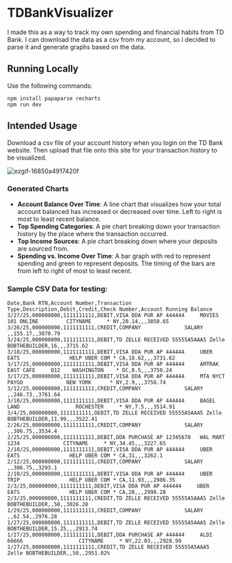 # TDBankVisualizer

I made this as a way to track my own spending and financial habits from TD Bank. I can download the data as a csv from my account, so I decided to parse it and generate graphs based on the data.

## Running Locally
Use the following commands:
```
npm install papaparse recharts
npm run dev
```

## Intended Usage
Download a csv file of your account history when you login on the TD Bank website. Then upload that file onto this site for your transaction history to be visualized.

![ezgif-16850a4917420f](https://github.com/user-attachments/assets/9cf4d519-6e06-4a79-8362-180078f49405)

### Generated Charts
- **Account Balance Over Time**: A line chart that visualizes how your total account balanced has increased or decreased over time. Left to right is most to least recent balance.
- **Top Spending Categories**: A pie chart breaking down your transaction history by the place where the transaction occurred. 
- **Top Income Sources**: A pie chart breaking down where your deposits are sourced from.
- **Spending vs. Income Over Time**: A bar graph with red to represent spending and green to represent deposits. The timing of the bars are from left to right of most to least recent.

### Sample CSV Data for testing:

```
Date,Bank RTN,Account Number,Transaction Type,Description,Debit,Credit,Check Number,Account Running Balance
3/27/25,000000000,1111111111,DEBIT,VISA DDA PUR AP 444444     MOVIES 101 ONLINE         CITYNAME     * NY,20.14,,,3850.65
3/26/25,000000000,1111111111,CREDIT,COMPANY              SALARY ,,155.17,,3870.79
3/24/25,000000000,1111111111,DEBIT,TD ZELLE RECEIVED 55555A5AAA5 Zelle BOBTHEBUILDER,16,,,3715.62
3/18/25,000000000,1111111111,DEBIT,VISA DDA PUR AP 444444     UBER    EATS                HELP UBER COM * CA,18.62,,,3731.62
3/17/25,000000000,1111111111,DEBIT,VISA DDA PUR AP 444444     AMTRAK EAST CAFE     Q12    WASHINGTON    * DC,8.5,,,3750.24
3/17/25,000000000,1111111111,DEBIT,VISA DDA PUR AP 444444     MTA NYCT PAYGO              NEW YORK      * NY,2.9,,,3758.74
3/12/25,000000000,1111111111,CREDIT,COMPANY              SALARY ,,246.73,,3761.64
3/10/25,000000000,1111111111,DEBIT,VISA DDA PUR AP 444444     BAGEL LAND                  ROCHESTER     * NY,7.5,,,3514.91
3/4/25,000000000,1111111111,DEBIT,TD ZELLE RECEIVED 55555A5AAA5 Zelle BOBTHEBUILDER,11.99,,,3522.41
2/26/25,000000000,1111111111,CREDIT,COMPANY              SALARY ,,306.75,,3534.4
2/25/25,000000000,1111111111,DEBIT,DDA PURCHASE AP 12345678   WAL MART  1234              CITYNAME     * NY,34.45,,,3227.65
2/18/25,000000000,1111111111,DEBIT,VISA DDA PUR AP 444444     UBER    EATS                HELP UBER COM * CA,31,,,3262.1
2/12/25,000000000,1111111111,CREDIT,COMPANY              SALARY ,,306.75,,3293.1
2/10/25,000000000,1111111111,DEBIT,VISA DDA PUR AP 444444     UBER    TRIP                HELP UBER COM * CA,11.93,,,2986.35
2/3/25,000000000,1111111111,DEBIT,VISA DDA PUR AP 444444     UBER    EATS                HELP UBER COM * CA,28,,,2998.28
2/3/25,000000000,1111111111,CREDIT,TD ZELLE RECEIVED 55555A5AAA5 Zelle BOBTHEBUILDER,,50,,3026.28
1/29/25,000000000,1111111111,CREDIT,COMPANY              SALARY ,,62.54,,2976.28
1/27/25,000000000,1111111111,DEBIT,TD ZELLE RECEIVED 55555A5AAA5 Zelle BOBTHEBUILDER,15.25,,,2913.74
1/27/25,000000000,1111111111,DEBIT,DDA PURCHASE AP 444444     ALDI 66666                  CITYNAME     * NY,22.03,,,2928.99
1/27/25,000000000,1111111111,CREDIT,TD ZELLE RECEIVED 55555A5AAA5 Zelle BOBTHEBUILDER,,50,,2951.02%
```
